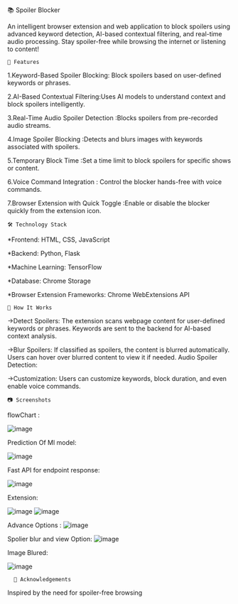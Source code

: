   📚 Spoiler Blocker

An intelligent browser extension and web application to block spoilers using advanced keyword detection, 
AI-based contextual filtering, and real-time audio processing. Stay spoiler-free while browsing the internet or listening to content!


    🚀 Features
  
1.Keyword-Based Spoiler Blocking: Block spoilers based on user-defined keywords or phrases.

2.AI-Based Contextual Filtering:Uses AI models to understand context and block spoilers intelligently.

3.Real-Time Audio Spoiler Detection :Blocks spoilers from pre-recorded audio streams.

4.Image Spoiler Blocking :Detects and blurs images with keywords associated with spoilers.

5.Temporary Block Time :Set a time limit to block spoilers for specific shows or content.

6.Voice Command Integration : Control the blocker hands-free with voice commands.

7.Browser Extension with Quick Toggle :Enable or disable the blocker quickly from the extension icon.



    🛠️ Technology Stack
 *Frontend: HTML, CSS, JavaScript
 
 *Backend: Python, Flask
 
 *Machine Learning: TensorFlow 
 
 *Database: Chrome Storage
 
 *Browser Extension Frameworks: Chrome  WebExtensions API

 

    🌟 How It Works
->Detect Spoilers:
The extension scans webpage content for user-defined keywords or phrases.
Keywords are sent to the backend for AI-based context analysis.

->Blur Spoilers:
If classified as spoilers, the content is blurred automatically.
Users can hover over blurred content to view it if needed.
Audio Spoiler Detection:

->Customization:
Users can customize keywords, block duration, and even enable voice commands.

  
    📷 Screenshots

    

  flowChart :

  
  ![image](https://github.com/user-attachments/assets/c7f57198-9193-4523-afee-279b2d68586c)


  Prediction Of Ml model:

  ![image](https://github.com/user-attachments/assets/710c8ac2-ba20-4e80-831d-c026e14369f2)



  Fast API for endpoint response:

  ![image](https://github.com/user-attachments/assets/50348e53-1148-44b9-97a1-f0128bd96d1c)


  Extension:

  ![image](https://github.com/user-attachments/assets/d6a0c6e5-c33e-43f3-a0e6-d3fd0b3cdff0)        ![image](https://github.com/user-attachments/assets/b44ee08f-84bd-4ebe-bf60-452d63256a44)


  Advance Options :
  ![image](https://github.com/user-attachments/assets/ddf739bb-0e69-46b5-9ee8-c9cb14cd4804)



  Spolier blur and view Option:
  ![image](https://github.com/user-attachments/assets/81aec336-4aaf-4999-8558-221ea6fca074)

  Image Blured:

  ![image](https://github.com/user-attachments/assets/322ba78d-3c85-4c0e-945c-d0696aab83b9)


      💌 Acknowledgements
      
Inspired by the need for spoiler-free browsing




  


  




  





